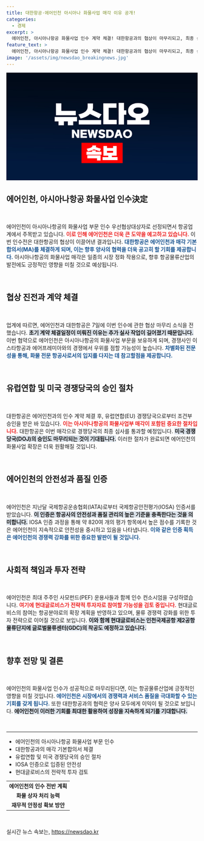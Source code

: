 ```yaml
---
title: 대한항공·에어인천 아시아나 화물사업 매각 이유 공개!
categories:
  - 경제
excerpt: >
  에어인천, 아시아나항공 화물사업 인수 계약 체결! 대한항공과의 협상이 마무리되고, 최종 심사 승인 후 경쟁력 강화에 나선다. 항공물류 시장의 판도를 바꿀 이 특별한 거래, 그 이면은? 클릭하여 자세히 알아보세요!
feature_text: >
  에어인천, 아시아나항공 화물사업 인수 계약 체결! 대한항공과의 협상이 마무리되고, 최종 심사 승인 후 경쟁력 강화에 나선다. 항공물류 시장의 판도를 바꿀 이 특별한 거래, 그 이면은? 클릭하여 자세히 알아보세요!
image: '/assets/img/newsdao_breakingnews.jpg'
---
```


<p><img src="/assets/img/newsdao_breakingnews.jpg" alt="ranknews 속보" /></p>

<h2 data-ke-size="size26">에어인천, 아시아나항공 화물사업 인수決定</h2>

<p data-ke-size="size16">&nbsp;</p>

<p>에어인천이 아시아나항공의 화물사업 부문 인수 우선협상대상자로 선정되면서 항공업계에서 주목받고 있습니다. <b><span style="color: #ee2323;">이로 인해 에어인천은 더욱 큰 도약을 예고하고 있습니다.</span></b> 이번 인수전은 대한항공의 협상이 이끌어낸 결과입니다. <b><span style="color: #1a5490;">대한항공은 에어인천과 매각 기본합의서(MA)를 체결하게 되며, 이는 향후 양사의 협력을 더욱 공고히 할 기회를 제공합니다.</span></b> 아시아나항공의 화물사업 매각은 일종의 시장 정화 작용으로, 향후 항공물류산업의 발전에도 긍정적인 영향을 미칠 것으로 예상됩니다. </p>

<p data-ke-size="size16">&nbsp;</p>

<h2 data-ke-size="size26">협상 진전과 계약 체결</h2>

<p data-ke-size="size16">&nbsp;</p>

<p>업계에 따르면, 에어인천과 대한항공은 7일에 이번 인수에 관한 협상 마무리 소식을 전했습니다. <b><span style="background-color: #21538527;">초기 계약 체결일정이 미뤄진 이유는 추가 실사 작업이 길어졌기 때문입니다.</span></b> 이번 협약으로 에어인천은 아시아나항공의 화물사업 부문을 보유하게 되며, 경쟁사인 이스타항공과 에어프레미아와의 경쟁에서 우위를 점할 가능성이 높습니다. <b><span style="color: #1a5490;">차별화된 전문성을 통해, 화물 전문 항공사로서의 입지를 다지는 데 참고할점을 제공합니다.</span></b> </p>

<p data-ke-size="size16">&nbsp;</p>

<h2 data-ke-size="size26">유럽연합 및 미국 경쟁당국의 승인 절차</h2>

<p data-ke-size="size16">&nbsp;</p>

<p>대한항공은 에어인천과의 인수 계약 체결 후, 유럽연합(EU) 경쟁당국으로부터 조건부 승인을 받은 바 있습니다. <b><span style="color: #ee2323;">이는 아시아나항공의 화물사업부 매각이 포함된 중요한 절차입니다.</span></b> 대한항공은 이번 매각으로 경쟁당국의 최종 심사를 통과할 예정입니다. <b><span style="background-color: #21538527;">미국 경쟁당국(DOJ)의 승인도 마무리되는 것이 기대됩니다.</span></b> 이러한 절차가 완료되면 에어인천의 화물사업 확장은 더욱 원활해질 것입니다. </p>

<p data-ke-size="size16">&nbsp;</p>

<h2 data-ke-size="size26">에어인천의 안전성과 품질 인증</h2>

<p data-ke-size="size16">&nbsp;</p>

<p>에어인천은 지난달 국제항공운송협회(IATA)로부터 국제항공안전평가(IOSA) 인증서를 받았습니다. <b><span style="background-color: #21538527;">이 인증은 항공사의 안전성과 품질 관리의 높은 기준을 충족한다는 것을 의미합니다.</span></b> IOSA 인증 과정을 통해 약 820여 개의 평가 항목에서 높은 점수를 기록한 것은 에어인천이 지속적으로 안전성을 중시하고 있음을 나타냅니다. <b><span style="color: #1a5490;">이와 같은 인증 획득은 에어인천의 경쟁력 강화를 위한 중요한 발판이 될 것입니다.</span></b> </p>

<p data-ke-size="size16">&nbsp;</p>

<h2 data-ke-size="size26">사회적 책임과 투자 전략</h2>

<p data-ke-size="size16">&nbsp;</p>

<p>에어인천은 최대 주주인 사모펀드(PEF) 운용사들과 함께 인수 컨소시엄을 구성하였습니다. <b><span style="color: #ee2323;">여기에 현대글로비스가 전략적 투자자로 참여할 가능성을 검토 중입니다.</span></b> 현대글로비스의 참여는 항공분야로의 확장 계획을 반영하고 있으며, 물류 경쟁력 강화를 위한 투자 전략으로 이어질 것으로 보입니다. <b><span style="background-color: #21538527;">이와 함께 현대글로비스는 인천국제공항 제2공항 물류단지에 글로벌물류센터(GDC)의 착공도 예정하고 있습니다.</span></b> </p>

<p data-ke-size="size16">&nbsp;</p>

<h2 data-ke-size="size26">향후 전망 및 결론</h2>

<p data-ke-size="size16">&nbsp;</p>

<p>에어인천의 화물사업 인수가 성공적으로 마무리된다면, 이는 항공물류산업에 긍정적인 영향을 미칠 것입니다. <b><span style="color: #1a5490;">에어인천은 시장에서의 경쟁력과 서비스 품질을 극대화할 수 있는 기회를 갖게 됩니다.</span></b> 또한 대한항공과의 협력은 양사 모두에게 이익이 될 것으로 보입니다. <b><span style="background-color: #21538527;">에어인천이 이러한 기회를 최대한 활용하여 성장을 지속하게 되기를 기대합니다.</span></b> </p>

<p data-ke-size="size16">&nbsp;</p>

<hr />

<ul>
  <li>에어인천의 아시아나항공 화물사업 부문 인수</li>
  <li>대한항공과의 매각 기본합의서 체결</li>
  <li>유럽연합 및 미국 경쟁당국의 승인 절차</li>
  <li>IOSA 인증으로 입증된 안전성</li>
  <li>현대글로비스의 전략적 투자 검토</li>
</ul> 

<table style="width: 100%; border-collapse: collapse;">
    <tbody>
        <tr>
            <td style="text-align: center; height: 17px;"><b>에어인천의 인수 전반 계획</b></td>
        </tr>
        <tr>
            <td style="text-align: center; height: 17px;"><b>화물 상자 처리 능력</b></td>
        </tr>
        <tr>
            <td style="text-align: center; height: 17px;"><b>재무적 안정성 확보 방안</b></td>
        </tr>
    </tbody>
</table>

<p data-ke-size="size16">&nbsp;</p>
실시간 뉴스 속보는, <a href="https://newsdao.kr" rel="dofollow">https://newsdao.kr</a>


